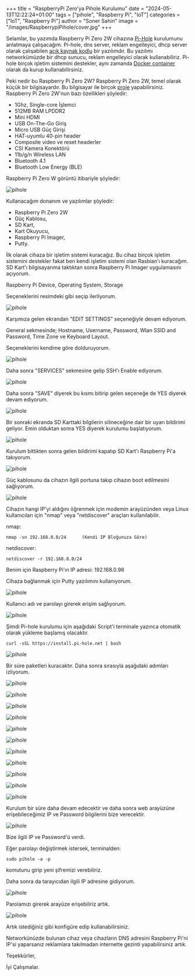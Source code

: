 +++
title = "RaspberryPi Zero'ya Pihole Kurulumu"
date = "2024-05-13T12:22:24+01:00"
tags = ["pihole", "Raspberry Pi", "IoT"]
categories = ["IoT", "Raspberry Pi"]
author = "Soner Sahin"
image = "/images/RaspberrypiPihole/cover.jpg"
+++

Selamlar, bu yazımda Raspberry Pi Zero 2W cihazına [Pi-Hole](https://pi-hole.net/) kurulumunu anlatmaya çalışacağım.
Pi-hole, dns server, reklam engelleyici, dhcp server olarak çalışabilen [açık kaynak kodlu](https://github.com/pi-hole/pi-hole) bir yazılımdır. Bu yazılımı networkümüzde bir dhcp sunucu, reklam engelleyici olarak kullanabiliriz.
Pi-hole birçok işletim sistemini destekler, aynı zamanda [Docker container](https://hub.docker.com/r/pihole/pihole) olarak da kurup kullanabilirsiniz.

Peki nedir bu Raspberry Pi Zero 2W?
Raspberry Pi Zero 2W, temel olarak küçük bir bilgisayardır. Bu bilgisayar ile birçok [proje](https://hackaday.io/projects?tag=raspberry%20pi%20zero) yapabilirsiniz.
Raspberry Pi Zero 2W'nun bazı özellikleri şöyledir:
- 1Ghz, Single-core İşlemci
- 512MB RAM LPDDR2
- Mini HDMI
- USB On-The-Go Giriş
- Micro USB Güç Girişi
- HAT-uyumlu 40-pin header
- Composite video ve reset headerler
- CSI Kamera Konektörü
- 11b/g/n Wireless LAN
- Bluetooth 4.1
- Bluetooth Low Energy (BLE)

Raspberry Pi Zero W görüntü itibariyle şöyledir:

![pihole](/images/RaspberrypiPihole/1.jpg)

Kullanacağım donanım ve yazılımlar şöyledir:
- Raspberry Pi Zero 2W
- Güç Kablosu,
- SD Kart,
- Kart Okuyucu,
- Raspberry Pi Imager,
- Putty.

İlk olarak cihaza bir işletim sistemi kuracağız. Bu cihaz birçok işletim sistemini destekler fakat ben kendi işletim sistemi olan Rasbian'ı kuracağım.
SD Kart'ı bilgisayarıma taktıktan sonra Raspberry Pi Imager uygulamasını açıyorum. 

Raspberry Pi Device,
Operating System,
Storage 

Seçeneklerini resimdeki gibi seçip ilerliyorum.

![pihole](/images/RaspberrypiPihole/10.png)

Karşımıza gelen ekrandan "EDIT SETTINGS" seçeneğiyle devam ediyorum.

General sekmesinde;
Hostname,
Username,
Password,
Wlan SSID and Password,
Time Zone ve Keyboard Layout.

Seçeneklerini kendime göre dolduruyorum.

![pihole](/images/RaspberrypiPihole/15.png)

Daha sonra "SERVICES" sekmesine gelip SSH'ı Enable ediyorum.

![pihole](/images/RaspberrypiPihole/5.png)

Daha sonra "SAVE" diyerek bu kısmı bitirip gelen seçeneğe de YES diyerek devam ediyorum.

![pihole](/images/RaspberrypiPihole/6.png)

Bir sonraki ekranda SD Karttaki bilgilerin silineceğine dair bir uyarı bildirimi geliyor. Emin olduktan sonra YES diyerek kurulumu başlatıyorum.

![pihole](/images/RaspberrypiPihole/7.png)

Kurulum bittikten sonra gelen bildirimi kapatıp SD Kart'ı Raspberry Pi'a takıyorum.

![pihole](/images/RaspberrypiPihole/8.png)

Güç kablosunu da cihazın ilgili portuna takıp cihazın boot edilmesini sağlıyorum.

![pihole](/images/RaspberrypiPihole/9.jpg)

Cihazın hangi IP'yi aldığını öğrenmek için modemin arayüzünden veya Linux kullanıcıları için "nmap" veya "netdiscover" araçları kullanılabilir.

nmap:
```
nmap -sn 192.168.0.0/24      (Kendi IP Bloğunuza Göre)
```

netdiscover:
```
netdiscover -r 192.168.0.0/24
```

Benim için Raspberry Pi'ın IP adresi: 192.168.0.98

Cihaza bağlanmak için Putty yazılımını kullanıyorum.

![pihole](/images/RaspberrypiPihole/11.png)

Kullanıcı adı ve parolayı girerek erişim sağlıyorum.

![pihole](/images/RaspberrypiPihole/12.png)

Şimdi Pi-hole kurulumu için aşağıdaki Script'i terminale yazınca otomatik olarak yükleme başlamış olacaktır.

```
curl -sSL https://install.pi-hole.net | bash
```

![pihole](/images/RaspberrypiPihole/13.png)

Bir süre paketleri kuracaktır. Daha sonra sırasıyla aşağıdaki adımları izliyorum.

![pihole](/images/RaspberrypiPihole/16.png)

![pihole](/images/RaspberrypiPihole/17.png)

![pihole](/images/RaspberrypiPihole/18.png)

![pihole](/images/RaspberrypiPihole/19.png)

![pihole](/images/RaspberrypiPihole/20.png)

![pihole](/images/RaspberrypiPihole/21.png)

![pihole](/images/RaspberrypiPihole/22.png)

![pihole](/images/RaspberrypiPihole/23.png)

![pihole](/images/RaspberrypiPihole/24.png)

![pihole](/images/RaspberrypiPihole/25.png)

![pihole](/images/RaspberrypiPihole/26.png)

Kurulum bir süre daha devam edecektir ve daha sonra web arayüzüne erişebileceğimiz IP ve Password bilgilerini bize verecektir.

![pihole](/images/RaspberrypiPihole/27.png)

Bize ilgili IP ve Password'ü verdi. 

Eğer parolayı değiştirmek istersek, terminalden:

```
sudo pihole -a -p
```

komutunu girip yeni şifremizi verebiliriz.

Daha sonra da tarayıcıdan ilgili IP adresine gidiyorum.

![pihole](/images/RaspberrypiPihole/28.png)

Parolamızı girerek arayüze erişebiliriz artık.

![pihole](/images/RaspberrypiPihole/29.png)


Artık istediğiniz gibi konfigüre edip kullanabilirsiniz.

Networkünüzde bulunan cihaz veya cihazların DNS adresini Raspberry Pi'ni IP'si yaparsanız reklamlara takılmadan internette gezinti yapabilirsiniz artık.

Teşekkürler,

İyi Çalışmalar.